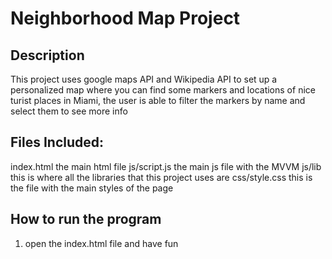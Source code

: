 # Neighborhood Map Project
## Description
This project uses google maps API and Wikipedia API to set up a personalized map where you can find some markers and locations of nice turist places in Miami, the user is able to filter the markers by name and select them to see more info

## Files Included:

index.html the main html file
js/script.js the main js file with the MVVM
js/lib this is where all the libraries that this project uses are
css/style.css this is the file with the main styles of the page

## How to run the program

1. open the index.html file and have fun
